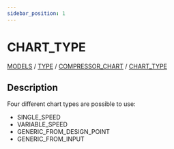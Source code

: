 ```yaml
---
sidebar_position: 1
---
```

# CHART_TYPE

[MODELS](/about/references/keywords_tree/MODELS/index.md) /
[TYPE](/about/references/keywords_tree/MODELS/TYPE/index.md) /
[COMPRESSOR_CHART](/about/references/keywords_tree/MODELS/TYPE/COMPRESSOR_CHART/index.md) /
[CHART_TYPE](/about/references/keywords_tree/MODELS/TYPE/COMPRESSOR_CHART/CHART_TYPE/index.md)

## Description 
Four different chart types are possible to use:

- SINGLE_SPEED
- VARIABLE_SPEED
- GENERIC_FROM_DESIGN_POINT
- GENERIC_FROM_INPUT
